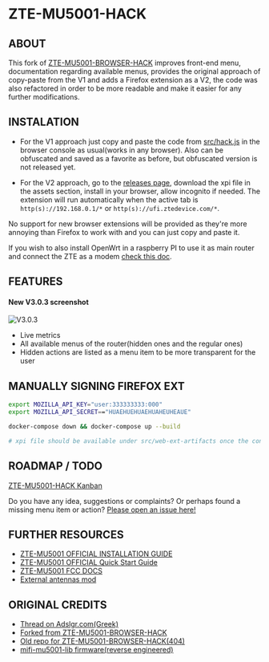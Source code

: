 # ZTE-MU5001-HACK

## ABOUT

This fork of [ZTE-MU5001-BROWSER-HACK](https://github.com/githubxbox/ZTE-MU5001-BROWSER-HACK]) improves front-end menu, documentation regarding available menus, provides the original approach of copy-paste from the V1 and adds a Firefox extension as a V2, the code was also refactored in order to be more readable and make it easier for any further modifications.

## INSTALATION

- For the V1 approach just copy and paste the code from [src/hack.js](src/hack.js) in the browser console as usual(works in any browser). Also can be obfuscated and saved as a favorite as before, but obfuscated version is not released yet.

- For the V2 approach, go to the [releases page](https://github.com/the-harry/ZTE-MU5001-HACK/releases), download the xpi file in the assets section, install in your browser, allow incognito if needed. The extension will run automatically when the active tab is `http(s)://192.168.0.1/*` or `http(s)://ufi.ztedevice.com/*`.

No support for new browser extensions will be provided as they're more annoying than Firefox to work with and you can just copy and paste it.

If you wish to also install OpenWrt in a raspberry PI to use it as main router and connect the ZTE as a modem [check this doc](openwrt/README.md).

## FEATURES

#### New V3.0.3 screenshot

![V3.0.3](https://github.com/ZTETool/ZTE-MU5001-HACK/assets/38408536/38f2494f-404b-49eb-82a9-b55e47f48e50)

- Live metrics
- All available menus of the router(hidden ones and the regular ones)
- Hidden actions are listed as a menu item to be more transparent for the user

## MANUALLY SIGNING FIREFOX EXT

```bash
export MOZILLA_API_KEY="user:333333333:000"
export MOZILLA_API_SECRET=="HUAEHUEHUAEHUAHEUHEAUE"

docker-compose down && docker-compose up --build

# xpi file should be available under src/web-ext-artifacts once the container exits
```

## ROADMAP / TODO

[ZTE-MU5001-HACK Kanban](https://github.com/users/the-harry/projects/4/views/2)

Do you have any idea, suggestions or complaints? Or perhaps found a missing menu item or action? [Please open an issue here!](https://github.com/the-harry/ZTE-MU5001-HACK/issues)

## FURTHER RESOURCES

- [ZTE-MU5001 OFFICIAL INSTALLATION GUIDE](https://oss.ztedevices.com/prod/cn/direct/hk/mu5001/MU5001%20User%20Guide%20-0115-1.pdf)
- [ZTE-MU5001 OFFICIAL Quick Start Guide](https://oss.ztedevices.com/prod/cn/direct/hk/mu5001/MU5001%20User%20Guide%20-0115-1.pdf)
- [ZTE-MU5001 FCC DOCS](https://fcc.report/FCC-ID/SRQ-MU5001)
- [External antennas mod](https://web.archive.org/web/20240105132050/https://router-mods.co.uk/product/zte-mu5001-5g-mobile-mifi-router-modification-services/)

## ORIGINAL CREDITS

- [Thread on Adslgr.com(Greek)](https://www.adslgr.com/forum/threads/1220156-%CE%9Cifi-mu5001-Secret-settings/page3/)
- [Forked from ZTE-MU5001-BROWSER-HACK](https://github.com/githubxbox/ZTE-MU5001-BROWSER-HACK)
- [Old repo for ZTE-MU5001-BROWSER-HACK(404)](https://github.com/sklavosit/ZTE-MU5001-BROWSER-HACK)
- [mifi-mu5001-lib firmware(reverse engineered)](https://github.com/DarkNikGr/mifi-mu5001-lib/)
